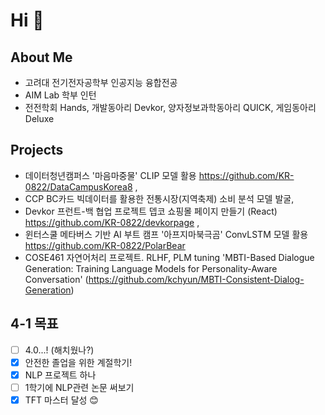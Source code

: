 # Hi 👋
## About Me
- 고려대 전기전자공학부 인공지능 융합전공
- AIM Lab 학부 인턴 
- 전전학회 Hands, 개발동아리 Devkor, 양자정보과학동아리 QUICK, 게임동아리 Deluxe


## Projects
- 데이터청년캠퍼스 '마음마중물' CLIP 모델 활용  https://github.com/KR-0822/DataCampusKorea8 , 
- CCP BC카드 빅데이터를 활용한 전통시장(지역축제) 소비 분석 모델 발굴,
- Devkor 프런트-백 협업 프로젝트 뎁코 쇼핑몰 페이지 만들기 (React) https://github.com/KR-0822/devkorpage ,
- 윈터스쿨 메타버스 기반 AI 부트 캠프 '아프지마북극곰' ConvLSTM 모델 활용 https://github.com/KR-0822/PolarBear
- COSE461 자연어처리 프로젝트. RLHF, PLM tuning 'MBTI-Based Dialogue Generation: Training Language Models for Personality-Aware Conversation' (https://github.com/kchyun/MBTI-Consistent-Dialog-Generation)

## 

## 4-1 목표
- [ ] 4.0...! (해치웠나?)
- [x] 안전한 졸업을 위한 계절학기!
- [x] NLP 프로젝트 하나
- [ ] 1학기에 NLP관련 논문 써보기
- [x] TFT 마스터 달성 😊

